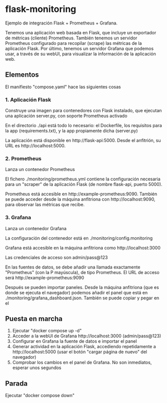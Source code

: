 # flask-monitoring
Ejemplo de integración Flask + Prometheus + Grafana. 

Tenemos una aplicación web basada en Flask, que incluye un exportador de métricas (cliente) Prometheus. También tenemos un servidor Prometheus configurado para recopilar (scrape) las métricas de la aplicación Flask. Por último, tenemos un servidor Grafana que podemos usar, a través de su webUI, para visualizar la información de la aplicación web. 

## Elementos

El manifiesto "compose.yaml" hace las siguientes cosas

### 1. Aplicación Flask
Construye una imagen para contenedores con Flask instalado, que ejecutan una aplicación server.py, con soporte Prometheus activado

En el directorio ./api está todo lo necesario: el Dockerfile, los requisitos para la app (requirements.txt), y la app propiamente dicha (server.py)

La aplicación está disponible en http://flask-api:5000. Desde el anfitrión, su URL es http://localhost:5000. 

### 2. Prometheus
Lanza un contenedor Prometheus

El fichero ./monitoring/prometheus.yml contiene la configuración necesaria para un "scraper" de la aplicación Flask (de nombre flask-api, puerto 5000).

Prometheus está accesible en http://example-prometheus:9090. También se puede acceder desde la máquina anfitriona con http://localhost:9090, para observar las métricas que recibe.

### 3. Grafana
Lanza un contenedor Grafana

La configuración del contenedor está en ./monitoring/config.monitoring

Grafana está accesible en la máquina anfitriona como http://localhost:3000

Las credenciales de acceso son admin/pass@123

En las fuentes de datos, se debe añadir una llamada exactamente "Prometheus" (con la P mayúscula), de tipo Prometheus. El URL de acceso será http://example-prometheus:9090

Después se pueden importar paneles. Desde la máquina anfitriona (que es donde se ejecuta el navegador) podemos añadir el panel que está en ./monitoring/grafana_dashboard.json. También se puede copiar y pegar en el

## Puesta en marcha

1. Ejecutar "docker compose up -d"
2. Acceder a la webUI de Grafana http://localhost:3000 (admin/pass@123)
3. Configurar en Grafana la fuente de datos e importar el panel
4. Generar actividad en la aplicación Flask, accediendo repetidamente a http://localhost:5000 (usar el botón "cargar página de nuevo" del navegador)
5. Comprobar los cambios en el panel de Grafana. No son inmediatos, esperar unos segundos

## Parada
Ejecutar "docker compose down"
